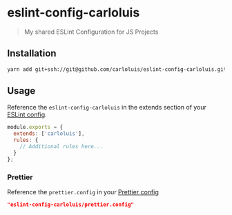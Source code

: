# eslint-config-carloluis

> My shared ESLint Configuration for JS Projects

## Installation

```bash
yarn add git+ssh://git@github.com/carloluis/eslint-config-carloluis.git eslint-plugin-prettier@3.1.2 --dev
```

## Usage

Reference the `eslint-config-carloluis` in the extends section of your [ESLint config](https://eslint.org/docs/user-guide/configuring).

```js
module.exports = {
  extends: ['carloluis'],
  rules: {
    // Additional rules here...
  }
};
```

### Prettier

Reference the `prettier.config` in your [Prettier config](https://prettier.io/docs/en/configuration.html)

```json
"eslint-config-carloluis/prettier.config"
```
